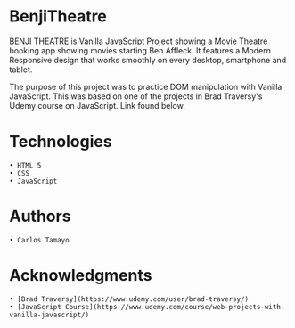 # BenjiTheatre
BENJI THEATRE is Vanilla JavaScript Project showing a Movie Theatre booking app showing movies starting Ben Affleck. It features a Modern Responsive design that works smoothly on every desktop, smartphone and tablet.

The purpose of this project was to practice DOM manipulation with Vanilla JavaScript. This was based on one of the projects in Brad Traversy's Udemy course on JavaScript. Link found below. 

# Technologies
	• HTML 5
	• CSS
	• JavaScript 
  
# Authors
	• Carlos Tamayo
  
# Acknowledgments
	• [Brad Traversy](https://www.udemy.com/user/brad-traversy/)
	• [JavaScript Course](https://www.udemy.com/course/web-projects-with-vanilla-javascript/)
